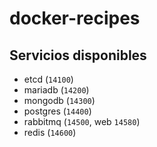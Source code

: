 # docker-recipes

## Servicios disponibles

- etcd (`14100`)
- mariadb (`14200`)
- mongodb (`14300`)
- postgres (`14400`)
- rabbitmq (`14500`, web `14580`)
- redis (`14600`)

